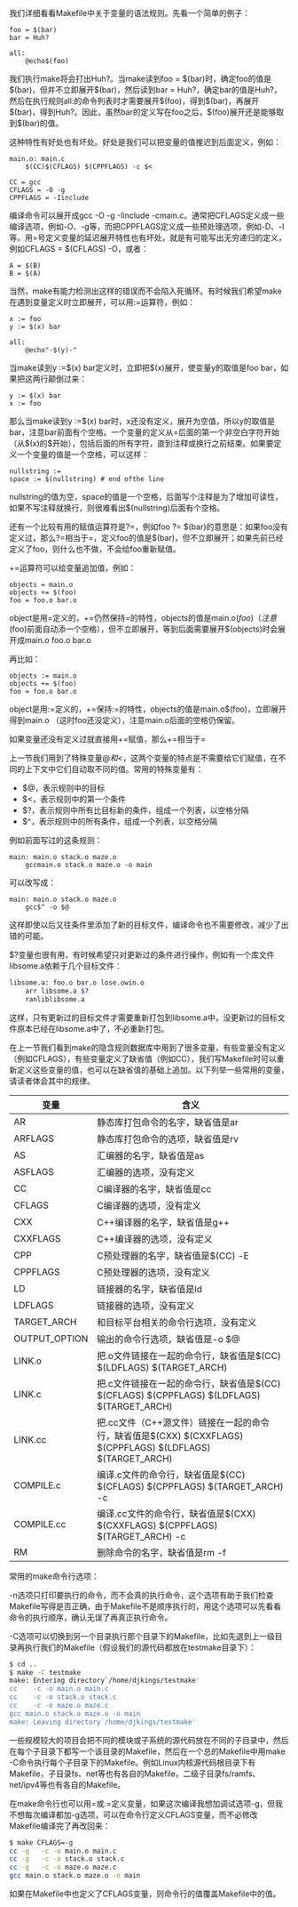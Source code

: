 我们详细看看Makefile中关于变量的语法规则。先看一个简单的例子：
```
foo = $(bar)  
bar = Huh?  
   
all:  
    @echo$(foo)  
```

我们执行make将会打出Huh?。当make读到foo = \$(bar)时，确定foo的值是\$(bar)，但并不立即展开\$(bar)，然后读到bar = Huh?，确定bar的值是Huh?，然后在执行规则all:的命令列表时才需要展开\$(foo)，得到\$(bar)，再展开\$(bar)，得到Huh?。因此，虽然bar的定义写在foo之后，\$(foo)展开还是能够取到$(bar)的值。

这种特性有好处也有坏处。好处是我们可以把变量的值推迟到后面定义，例如：

```
main.o: main.c  
    $(CC)$(CFLAGS) $(CPPFLAGS) -c $<  
   
CC = gcc  
CFLAGS = -O -g  
CPPFLAGS = -Iinclude  
```

编译命令可以展开成gcc -O -g -Iinclude -cmain.c。通常把CFLAGS定义成一些编译选项，例如-O、-g等，而把CPPFLAGS定义成一些预处理选项，例如-D、-I等。用=号定义变量的延迟展开特性也有坏处，就是有可能写出无穷递归的定义，例如CFLAGS = $(CFLAGS) -O，或者：
```
A = $(B)  
B = $(A)  
```

当然，make有能力检测出这样的错误而不会陷入死循环。有时候我们希望make在遇到变量定义时立即展开，可以用:=运算符，例如：
```
x := foo  
y := $(x) bar  
   
all:  
    @echo"-$(y)-"  
```

当make读到y :=\$(x) bar定义时，立即把$(x)展开，使变量y的取值是foo bar，如果把这两行颠倒过来：
```
y := $(x) bar  
x := foo  
```
那么当make读到y :=\$(x) bar时，x还没有定义，展开为空值，所以y的取值是 bar，注意bar前面有个空格。一个变量的定义从=后面的第一个非空白字符开始（从\$(x)的$开始），包括后面的所有字符，直到注释或换行之前结束。如果要定义一个变量的值是一个空格，可以这样：
```
nullstring :=  
space := $(nullstring) # end ofthe line  
```

nullstring的值为空，space的值是一个空格，后面写个注释是为了增加可读性，如果不写注释就换行，则很难看出$(nullstring)后面有个空格。

还有一个比较有用的赋值运算符是?=，例如foo ?= \$(bar)的意思是：如果foo没有定义过，那么?=相当于=，定义foo的值是$(bar)，但不立即展开；如果先前已经定义了foo，则什么也不做，不会给foo重新赋值。

+=运算符可以给变量追加值，例如：

```
objects = main.o  
objects += $(foo)  
foo = foo.o bar.o  
```

object是用=定义的，+=仍然保持=的特性，objects的值是main.o$(foo)（注意$(foo)前面自动添一个空格），但不立即展开，等到后面需要展开$(objects)时会展开成main.o foo.o bar.o

再比如：

```
objects := main.o  
objects += $(foo)  
foo = foo.o bar.o  
```

object是用:=定义的，+=保持:=的特性，objects的值是main.o$(foo)，立即展开得到main.o （这时foo还没定义），注意main.o后面的空格仍保留。

如果变量还没有定义过就直接用+=赋值，那么+=相当于=

上一节我们用到了特殊变量$@和$<，这两个变量的特点是不需要给它们赋值，在不同的上下文中它们自动取不同的值。常用的特殊变量有：

- $@，表示规则中的目标
- $<，表示规则中的第一个条件
- $?，表示规则中所有比目标新的条件，组成一个列表，以空格分隔
- $^，表示规则中的所有条件，组成一个列表，以空格分隔

例如前面写过的这条规则：
```
main: main.o stack.o maze.o  
    gccmain.o stack.o maze.o -o main  
```

可以改写成：
```
main: main.o stack.o maze.o  
    gcc$^ -o $@  
```

这样即使以后又往条件里添加了新的目标文件，编译命令也不需要修改，减少了出错的可能。

$?变量也很有用，有时候希望只对更新过的条件进行操作，例如有一个库文件libsome.a依赖于几个目标文件：

```bash
libsome.a: foo.o bar.o lose.owin.o  
    arr libsome.a $?  
    ranliblibsome.a  
```

这样，只有更新过的目标文件才需要重新打包到libsome.a中，没更新过的目标文件原本已经在libsome.a中了，不必重新打包。

在上一节我们看到make的隐含规则数据库中用到了很多变量，有些变量没有定义（例如CFLAGS），有些变量定义了缺省值（例如CC），我们写Makefile时可以重新定义这些变量的值，也可以在缺省值的基础上追加。以下列举一些常用的变量，请读者体会其中的规律。

| 变量            | 含义                                       |
| ------------- | ---------------------------------------- |
| AR            | 静态库打包命令的名字，缺省值是ar                        |
| ARFLAGS       | 静态库打包命令的选项，缺省值是rv                        |
| AS            | 汇编器的名字，缺省值是as                            |
| ASFLAGS       | 汇编器的选项，没有定义                              |
| CC            | C编译器的名字，缺省值是cc                           |
| CFLAGS        | C编译器的选项，没有定义                             |
| CXX           | C++编译器的名字，缺省值是g++                        |
| CXXFLAGS      | C++编译器的选项，没有定义                           |
| CPP           | C预处理器的名字，缺省值是$(CC) -E                    |
| CPPFLAGS      | C预处理器的选项，没有定义                            |
| LD            | 链接器的名字，缺省值是ld                            |
| LDFLAGS       | 链接器的选项，没有定义                              |
| TARGET_ARCH   | 和目标平台相关的命令行选项，没有定义                       |
| OUTPUT_OPTION | 输出的命令行选项，缺省值是-o $@                       |
| LINK.o        | 把.o文件链接在一起的命令行，缺省值是\$(CC) \$(LDFLAGS) \$(TARGET_ARCH) |
| LINK.c        | 把.c文件链接在一起的命令行，缺省值是\$(CC) \$(CFLAGS) \$(CPPFLAGS) \$(LDFLAGS) $(TARGET_ARCH) |
| LINK.cc       | 把.cc文件（C++源文件）链接在一起的命令行，缺省值是\$(CXX) \$(CXXFLAGS) \$(CPPFLAGS) \$(LDFLAGS) $(TARGET_ARCH) |
| COMPILE.c     | 编译.c文件的命令行，缺省值是\$(CC) \$(CFLAGS) \$(CPPFLAGS) $(TARGET_ARCH) -c |
| COMPILE.cc    | 编译.cc文件的命令行，缺省值是\$(CXX) \$(CXXFLAGS) \$(CPPFLAGS) $(TARGET_ARCH) -c |
| RM            | 删除命令的名字，缺省值是rm -f                        |

常用的make命令行选项：

-n选项只打印要执行的命令，而不会真的执行命令，这个选项有助于我们检查Makefile写得是否正确，由于Makefile不是顺序执行的，用这个选项可以先看看命令的执行顺序，确认无误了再真正执行命令。

-C选项可以切换到另一个目录执行那个目录下的Makefile，比如先退到上一级目录再执行我们的Makefile（假设我们的源代码都放在testmake目录下）：

```bash
$ cd ..  
$ make -C testmake  
make: Entering directory`/home/djkings/testmake'  
cc    -c -o main.o main.c  
cc    -c -o stack.o stack.c  
cc    -c -o maze.o maze.c  
gcc main.o stack.o maze.o -o main  
make: Leaving directory`/home/djkings/testmake'  
```

一些规模较大的项目会把不同的模块或子系统的源代码放在不同的子目录中，然后在每个子目录下都写一个该目录的Makefile，然后在一个总的Makefile中用make -C命令执行每个子目录下的Makefile。例如Linux内核源代码根目录下有Makefile，子目录fs、net等也有各自的Makefile，二级子目录fs/ramfs、net/ipv4等也有各自的Makefile。

在make命令行也可以用=或:=定义变量，如果这次编译我想加调试选项-g，但我不想每次编译都加-g选项，可以在命令行定义CFLAGS变量，而不必修改Makefile编译完了再改回来：

```bash
$ make CFLAGS=-g  
cc -g   -c -o main.o main.c  
cc -g   -c -o stack.o stack.c  
cc -g   -c -o maze.o maze.c  
gcc main.o stack.o maze.o -o main  
```

如果在Makefile中也定义了CFLAGS变量，则命令行的值覆盖Makefile中的值。